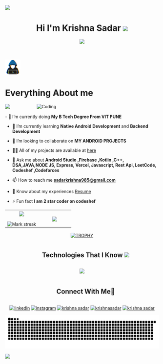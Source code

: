 
<img src="https://user-images.githubusercontent.com/73097560/115834477-dbab4500-a447-11eb-908a-139a6edaec5c.gif">
<h1 align="center"><b>Hi I'm Krishna Sadar </b><img src="https://media.giphy.com/media/hvRJCLFzcasrR4ia7z/giphy.gif" width="35"></h1>
<!--  -->
<p align="center">
  <a href="https://github.com/DenverCoder1/readme-typing-svg"><img src="https://readme-typing-svg.herokuapp.com?font=Time+New+Roman&color=red&size=25&center=true&vCenter=true&width=600&height=20&lines=Hi+I+am+Krishna+Sadar..&hearts;++;A+passionate+native+Android+developer,;B-tech+Student,;CodeForces+2+star,;Active+Learner,;Love+to+learn+new+stuffs..<3"></a>
</p>


<br>
<br>
<picture><img src = "https://github.com/0xAbdulKhalid/0xAbdulKhalid/raw/main/assets/mdImages/about_me.gif" width = 50px></picture> <h1 <b>Everything About me</b></h1>

<img align="right" alt="Coding" width="400" src="https://miro.medium.com/v2/resize:fit:1360/1*zVnWJtyGOX_kUIDm6ccCfQ.gif">

<!--profile visit count-->
<div >
  
[![](https://visitcount.itsvg.in/api?id=KrishnaSadar&label=Profile%20Views&color=12&pretty=false)](https://visitcount.itsvg.in)
  
</div>
- 🔭 I’m currently doing <b>My B Tech Degree From VIT PUNE</b>

- 🌱 I’m currently learning **Native Android Development** and **Backend Development**

- 👯 I’m looking to collaborate on **MY ANDROID PROJECTS**

- 👨‍💻 All of my projects are available at [here](https://www.linkedin.com/in/krishna-sadar-7238682b3/)

- 💬 Ask me about **Android Studio ,Firebase ,Kotlin ,C++, DSA,JAVA,NODE JS, Express, Vercel, Javascript, Rest Api, LeetCode, Codeshef ,Codeforces**

- 📫 How to reach me **sadarkrishna985@gmail.com**

- 📄 Know about my experiences [Resume](https://drive.google.com/file/d/1FlK21sh-fB1aI57a2mFb7vfJcXbJzB3Z/view?usp=sharing)

- ⚡ Fun fact **I am 2 star coder on codeshef**


<!--- stats & Trophy (start) -->
<p align="center">
  <!--- stats (start) -->
<table align="center">
<tr border="none">
<td width="50%" align="center">
  
  <img  align="center"  src="https://github-readme-stats.vercel.app/api?username=KrishnaSadar&theme=radical&show_icons=true&count_private=true" />
  <br></br>
  <img  title="🔥 Get streak stats for your profile at git.io/streak-stats" alt="Mark streak" src="https://github-readme-streak-stats.herokuapp.com/?user=KrishnaSadar&theme=aura&hide_border=false" /> 
</td>

<td width="50%" align="center">

  <img  align="center"  src="https://github-readme-stats.anuraghazra1.vercel.app/api/top-langs/?username=KrishnaSadar&theme=city-lights&hide_border=false&no-bg=true&no-frame=true&langs_count=10"/>
  
  </td>
</tr>
</table>
<!--- stats (end) -->

<!--- trophy (start) -->
<div align=center>
  <a href="https://github.com/ryo-ma/github-profile-trophy" title="Go to Source">
      <img align="center" width=84% src="https://github-profile-trophy.vercel.app/?username=KrishnaSadar&theme=radical&row=1&column=7&margin-h=15&margin-w=5&no-bg=true" alt="TROPHY" />
    </a>
</div>
<!--- trophy (start) -->


</p>        
<!--- stats (end) -->


<!--h1 without bottom border-->
<div id="user-content-toc">
  <ul align="center">
    <summary><h2 style="display: inline-block">Technologies That I Know <img src="https://media2.giphy.com/media/QssGEmpkyEOhBCb7e1/giphy.gif?cid=ecf05e47a0n3gi1bfqntqmob8g9aid1oyj2wr3ds3mg700bl&rid=giphy.gif" width ="25"> </h2></summary>
  </ul>
</div>
<!--tech stack icons-->
<p align="center">
  <a href="https://skillicons.dev">
    <img src="https://skillicons.dev/icons?i=git,androidstudio,firebase,kotlin,cpp,sqlite,vercel,html,css,discord,docker,postgres,express,figma,firebase,redis,github,html,java,js,linux,ubuntu,md,nginx,mongodb,mysql,nodejs,postman,py,react,redux,vscode,kubernetes,arduino,autocad,c,gmail,gradle,idea,ai,instagram,linkedin,sublime,windows&perline=14" />
  </a>
</p>
<!--h2 without bottom border-->
<div id="user-content-toc">
  <ul align="center">
    <summary><h2 style="display: inline-block">Connect With Me🤝</h2></summary>
  </ul>
</div>

<!--icons and links-->
<p align="center">
<a href="https://www.linkedin.com/in/krishna-sadar-7238682b3/" target="blank"><img align="center" src="https://user-images.githubusercontent.com/88904952/234979284-68c11d7f-1acc-4f0c-ac78-044e1037d7b0.png" alt="linkedin" height="50" width="50" /></a>
<a href="https://instagram.com/soul_taker_952" target="blank"><img align="center" src="https://user-images.githubusercontent.com/88904952/234981169-2dd1e58f-4b7e-468c-8213-034ba62156c3.png" alt="instagram" height="50" width="50" /></a>
<a href="https://fb.com/krishna sadar" target="blank"><img align="center" src="https://raw.githubusercontent.com/rahuldkjain/github-profile-readme-generator/master/src/images/icons/Social/facebook.svg" alt="krishna sadar" height="50" width="50" /></a> 
<a href="https://www.leetcode.com/KrishnaSunilSadar/" target="blank"><img align="center" src="https://raw.githubusercontent.com/rahuldkjain/github-profile-readme-generator/master/src/images/icons/Social/leet-code.svg" alt="krishnasadar" height="50" width="50" /></a>
  <a href="(https://github.com/KrishnaSadar)" target="blank"><img align="center" src="https://upload.wikimedia.org/wikipedia/commons/9/91/Octicons-mark-github.svg" alt="krishna sadar" height="50" width="50" /></a>
</p>
<p align = "center">
	<img src = "https://github.com/7oSkaaa/7oSkaaa/blob/output/github-contribution-grid-snake.svg?" alt = "Snake Game"/>
</p>

<img src="https://user-images.githubusercontent.com/73097560/115834477-dbab4500-a447-11eb-908a-139a6edaec5c.gif">
